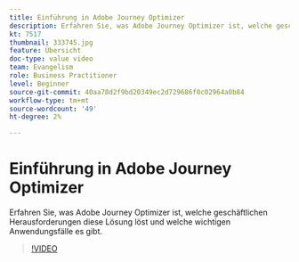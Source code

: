 ```yaml
---
title: Einführung in Adobe Journey Optimizer
description: Erfahren Sie, was Adobe Journey Optimizer ist, welche geschäftlichen Herausforderungen diese Lösung löst und welche wichtigen Anwendungsfälle es gibt.
kt: 7517
thumbnail: 333745.jpg
feature: Übersicht
doc-type: value video
team: Evangelism
role: Business Practitioner
level: Beginner
source-git-commit: 40aa78d2f9bd20349ec2d729686f0c02964a0b84
workflow-type: tm+mt
source-wordcount: '49'
ht-degree: 2%

---
```



# Einführung in Adobe Journey Optimizer

Erfahren Sie, was Adobe Journey Optimizer ist, welche geschäftlichen Herausforderungen diese Lösung löst und welche wichtigen Anwendungsfälle es gibt.

>[!VIDEO](https://video.tv.adobe.com/v/333745?quality=12)
